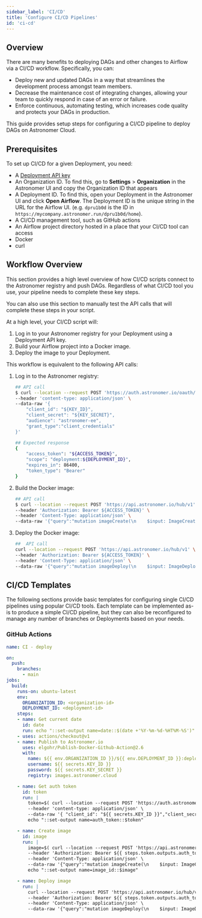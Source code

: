 ```yaml
---
sidebar_label: 'CI/CD'
title: 'Configure CI/CD Pipelines'
id: 'ci-cd'
---
```


## Overview

There are many benefits to deploying DAGs and other changes to Airflow via a CI/CD workflow. Specifically, you can:

- Deploy new and updated DAGs in a way that streamlines the development process amongst team members.
- Decrease the maintenance cost of integrating changes, allowing your team to quickly respond in case of an error or failure.
- Enforce continuous, automating testing, which increases code quality and protects your DAGs in production.

This guide provides setup steps for configuring a CI/CD pipeline to deploy DAGs on Astronomer Cloud.

## Prerequisites

To set up CI/CD for a given Deployment, you need:

- A [Deployment API key](deployment-api-keys)
- An Organization ID. To find this, go to **Settings** > **Organization** in the Astronomer UI and copy the Organization ID that appears
- A Deployment ID. To find this, open your Deployment in the Astronomer UI and click **Open Airflow**. The Deployment ID is the unique string in the URL for the Airflow UI. (e.g. `dpru1b0d` is the ID in `https://mycompany.astronomer.run/dpru1b0d/home`).
- A CI/CD management tool, such as GitHub actions
- An Airflow project directory hosted in a place that your CI/CD tool can access
- Docker
- curl

## Workflow Overview

This section provides a high level overview of how CI/CD scripts connect to the Astronomer registry and push DAGs. Regardless of what CI/CD tool you use, your pipeline needs to complete these key steps.

You can also use this section to manually test the API calls that will complete these steps in your script.

At a high level, your CI/CD script will:

1. Log in to your Astronomer registry for your Deployment using a Deployment API key.
2. Build your Airflow project into a Docker image.
3. Deploy the image to your Deployment.

This workflow is equivalent to the following API calls:

1. Log in to the Astronomer registry:

    ```sh
    ## API call
    $ curl --location --request POST 'https://auth.astronomer.io/oauth/token' \
    --header 'content-type: application/json' \
    --data-raw '{
        "client_id": "${KEY_ID}",
        "client_secret": "${KEY_SECRET}",
        "audience": "astronomer-ee",
        "grant_type":"client_credentials"
    }'

    ## Expected response
    {
    	"access_token": "${ACCESS_TOKEN}",
    	"scope": "deployment:${DEPLOYMENT_ID}",
    	"expires_in": 86400,
    	"token_type": "Bearer"
    }
    ```

2. Build the Docker image:

    ```sh
    ## API call
    $ curl --location --request POST 'https://api.astronomer.io/hub/v1' \
    --header 'Authorization: Bearer ${ACCESS_TOKEN}' \
    --header 'Content-Type: application/json' \
    --data-raw '{"query":"mutation imageCreate(\n    $input: ImageCreateInput!\n) {\n    imageCreate (\n    input: $input\n) {\n    id\n    tag\n    repository\n    digest\n    env\n    labels\n    deploymentId\n  }\n}","variables":{"input":{"deploymentId":"${DEPLOYMENT_ID}","tag":"${DEPLOYMENT_TAG}"}}}'
    ```

3. Deploy the Docker image:

    ```sh
    ##  API call
    curl --location --request POST 'https://api.astronomer.io/hub/v1' \
    --header 'Authorization: Bearer ${ACCESS_TOKEN}' \
    --header 'Content-Type: application/json' \
    --data-raw '{"query":"mutation imageDeploy(\n    $input: ImageDeployInput!\n  ) {\n    imageDeploy(\n      input: $input\n    ) {\n      id\n      deploymentId\n      digest\n      env\n      labels\n      name\n      tag\n      repository\n    }\n}","variables":{"input":{"id":"${IMAGE_ID}","tag":"${DEPLOYMENT_TAG}","repository":"images.astronomer.cloud/${ORGANIZTION_ID}/${DEPLOYMENT_ID}"}}}'
    ```

## CI/CD Templates

The following sections provide basic templates for configuring single CI/CD pipelines using popular CI/CD tools. Each template can be implemented as-is to produce a simple CI/CD pipeline, but they can also be reconfigured to manage any number of branches or Deployments based on your needs.


### GitHub Actions

```yaml
name: CI - deploy

on:
  push:
    branches:
      - main
jobs:
  build:
    runs-on: ubuntu-latest
    env:
      ORGANIZATION_ID: <organization-id>
      DEPLOYMENT_ID: <deployment-id>
    steps:
    - name: Get current date
      id: date
      run: echo "::set-output name=date::$(date +'%Y-%m-%d-%HT%M-%S')"
    - uses: actions/checkout@v1
    - name: Publish to Astronomer.io
      uses: elgohr/Publish-Docker-Github-Action@2.6
      with:
        name: ${{ env.ORGANIZATION_ID }}/${{ env.DEPLOYMENT_ID }}:deploy-${{ steps.date.outputs.date }}
        username: ${{ secrets.KEY_ID }}
        password: ${{ secrets.KEY_SECRET }}
        registry: images.astronomer.cloud

    - name: Get auth token
      id: token
      run: |
        token=$( curl --location --request POST 'https://auth.astronomer.io/oauth/token' \
        --header 'content-type: application/json' \
        --data-raw '{ "client_id": "${{ secrets.KEY_ID }}","client_secret": "${{ secrets.KEY_SECRET }}","audience": "astronomer-ee","grant_type":"client_credentials"}' | jq -r '.access_token' )
        echo "::set-output name=auth_token::$token"

    - name: Create image
      id: image
      run: |
        image=$( curl --location --request POST 'https://api.astronomer.io/hub/v1' \
        --header 'Authorization: Bearer ${{ steps.token.outputs.auth_token }}' \
        --header 'Content-Type: application/json' \
        --data-raw '{"query":"mutation imageCreate(\n    $input: ImageCreateInput!\n) {\n    imageCreate (\n    input: $input\n) {\n    id\n    tag\n    repository\n    digest\n    env\n    labels\n    deploymentId\n  }\n}","variables":{"input":{"deploymentId":"${{ env.DEPLOYMENT_ID }}","tag":"deploy-${{ steps.date.outputs.date }}"}}}' | jq -r '.data.imageCreate.id')
        echo "::set-output name=image_id::$image"

    - name: Deploy image
      run: |
        curl --location --request POST 'https://api.astronomer.io/hub/v1' \
        --header 'Authorization: Bearer ${{ steps.token.outputs.auth_token }}' \
        --header 'Content-Type: application/json' \
        --data-raw '{"query":"mutation imageDeploy(\n    $input: ImageDeployInput!\n  ) {\n    imageDeploy(\n      input: $input\n    ) {\n      id\n      deploymentId\n      digest\n      env\n      labels\n      name\n      tag\n      repository\n    }\n}","variables":{"input":{"id":"${{ steps.image.outputs.image_id }}","tag":"deploy-${{ steps.date.outputs.date }}","repository":"images.astronomer.cloud/${{ env.ORGANIZATION_ID }}/${{ env.DEPLOYMENT_ID }}"}}}'
```
